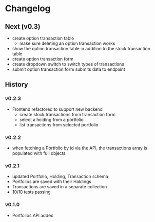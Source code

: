 # Changelog

## Next (v0.3)

- create option transaction table
  - make sure deleting an option transaction works
- show the option transaction table in addition to the stock transaction table
- create option transaction form
- create dropdown switch to switch types of transactions
- submit option transaction form submits data to endpoint

## History

### v0.2.3

- Frontend refactored to support new backend
  - create stock transactions from transaction form
  - select a holding from a portfolio
  - list transactions from selected portfolio

### v0.2.2

- when fetching a Portfolio by id via the API, the transactions array is populated with full objects

### v0.2.1

- updated Portfolio, Holding, Transaction schema
- Portfolios are saved with their Holdings
- Transactions are saved in a separate collection
- 10/10 tests passing

### v0.1.0

- Portfolios API added
